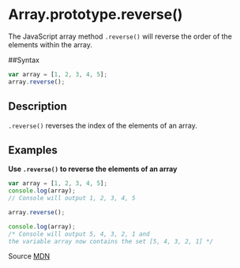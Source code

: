 # Array.prototype.reverse()

The JavaScript array method `.reverse()` will reverse the order of the elements within the array.

##Syntax
```js
var array = [1, 2, 3, 4, 5];
array.reverse();
```

## Description 

`.reverse()` reverses the index of the elements of an array.


## Examples

**Use `.reverse()` to reverse the elements of an array**
```js
var array = [1, 2, 3, 4, 5];
console.log(array);
// Console will output 1, 2, 3, 4, 5

array.reverse();

console.log(array);
/* Console will output 5, 4, 3, 2, 1 and 
the variable array now contains the set [5, 4, 3, 2, 1] */

```


Source [MDN](https://developer.mozilla.org/en-US/docs/Web/JavaScript/Reference/Global_Objects/Array/reverse)
